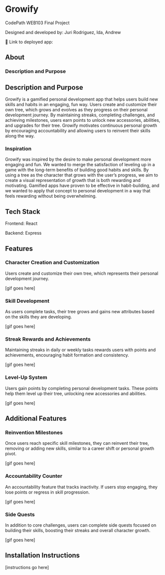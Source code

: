 # Growify

CodePath WEB103 Final Project

Designed and developed by: Juri Rodriguez, Ida, Andrew

🔗 Link to deployed app:

## About

### Description and Purpose

## Description and Purpose

Growify is a gamified personal development app that helps users build new skills and habits in an engaging, fun way. Users create and customize their own tree, which grows and evolves as they progress on their personal development journey. By maintaining streaks, completing challenges, and achieving milestones, users earn points to unlock new accessories, abilities, and upgrades for their tree. Growify motivates continuous personal growth by encouraging accountability and allowing users to reinvent their skills along the way.

### Inspiration

Growify was inspired by the desire to make personal development more engaging and fun. We wanted to merge the satisfaction of leveling up in a game with the long-term benefits of building good habits and skills. By using a tree as the character that grows with the user’s progress, we aim to create a visual representation of growth that is both rewarding and motivating. Gamified apps have proven to be effective in habit-building, and we wanted to apply that concept to personal development in a way that feels rewarding without being overwhelming.

## Tech Stack

Frontend: React

Backend: Express

## Features

### Character Creation and Customization

Users create and customize their own tree, which represents their personal development journey.

[gif goes here]

### Skill Development

As users complete tasks, their tree grows and gains new attributes based on the skills they are developing.

[gif goes here]

### Streak Rewards and Achievements

Maintaining streaks in daily or weekly tasks rewards users with points and achievements, encouraging habit formation and consistency.

[gif goes here]

### Level-Up System

Users gain points by completing personal development tasks. These points help them level up their tree, unlocking new accessories and abilities.

[gif goes here]

## Additional Features

### Reinvention Milestones

Once users reach specific skill milestones, they can reinvent their tree, removing or adding new skills, similar to a career shift or personal growth pivot.

[gif goes here]

### Accountability Counter

An accountability feature that tracks inactivity. If users stop engaging, they lose points or regress in skill progression.

[gif goes here]

### Side Quests

In addition to core challenges, users can complete side quests focused on building their skills, boosting their streaks and overall character growth.

[gif goes here]

## Installation Instructions

[instructions go here]
